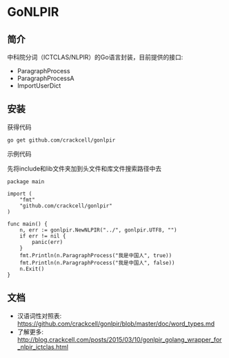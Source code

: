 # GoNLPIR

## 简介

中科院分词（ICTCLAS/NLPIR）的Go语言封装，目前提供的接口:

- ParagraphProcess
- ParagraphProcessA
- ImportUserDict

## 安装

获得代码

    go get github.com/crackcell/gonlpir

示例代码

先将include和lib文件夹加到头文件和库文件搜索路径中去

    package main
    
    import (
        "fmt"
        "github.com/crackcell/gonlpir"
    )
    
    func main() {
        n, err := gonlpir.NewNLPIR("../", gonlpir.UTF8, "")
        if err != nil {
            panic(err)
        }
        fmt.Println(n.ParagraphProcess("我是中国人", true))
        fmt.Println(n.ParagraphProcess("我是中国人", false))
        n.Exit()
    }

## 文档

- 汉语词性对照表: https://github.com/crackcell/gonlpir/blob/master/doc/word_types.md
- 了解更多: http://blog.crackcell.com/posts/2015/03/10/gonlpir_golang_wrapper_for_nlpir_ictclas.html

